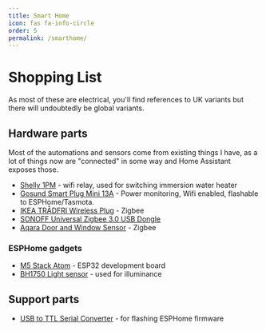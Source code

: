 ```yaml
---
title: Smart Home
icon: fas fa-info-circle
order: 5
permalink: /smarthome/
---
```


# Shopping List

As most of these are electrical, you'll find references to UK variants but there will undoubtedly be global variants.

## Hardware parts

Most of the automations and sensors come from existing things I have, as a lot of things now are "connected" in some way and Home Assistant exposes those.

- [Shelly 1PM](https://amzn.to/3PfoQIW) - wifi relay, used for switching immersion water heater
- [Gosund Smart Plug Mini 13A](https://amzn.to/3dpMEg4) - Power monitoring, Wifi enabled, flashable to ESPHome/Tasmota.
- [IKEA TRÅDFRI Wireless Plug](https://www.ikea.com/gb/en/p/tradfri-wireless-control-outlet-smart-00364477/) - Zigbee
- [SONOFF Universal Zigbee 3.0 USB Dongle](https://amzn.to/3Pdcpxd)
- [Aqara Door and Window Sensor](https://amzn.to/3SFFO63) - Zigbee

### ESPHome gadgets

- [M5 Stack Atom](https://amzn.to/3p6q1zE) - ESP32 development board
- [BH1750 Light sensor](https://amzn.to/3vPKsED) - used for illuminance

## Support parts

- [USB to TTL Serial Converter](https://amzn.to/3bIieoJ) - for flashing ESPHome firmware

